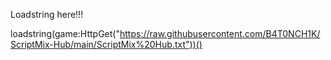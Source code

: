 Loadstring here!!!

loadstring(game:HttpGet("https://raw.githubusercontent.com/B4T0NCH1K/ScriptMix-Hub/main/ScriptMix%20Hub.txt"))()
